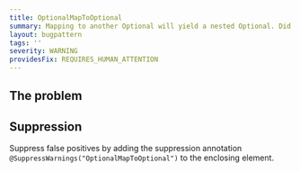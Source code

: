 ```yaml
---
title: OptionalMapToOptional
summary: Mapping to another Optional will yield a nested Optional. Did you mean flatMap?
layout: bugpattern
tags: ''
severity: WARNING
providesFix: REQUIRES_HUMAN_ATTENTION
---
```


<!--
*** AUTO-GENERATED, DO NOT MODIFY ***
To make changes, edit the @BugPattern annotation or the explanation in docs/bugpattern.
-->

## The problem


## Suppression
Suppress false positives by adding the suppression annotation `@SuppressWarnings("OptionalMapToOptional")` to the enclosing element.
